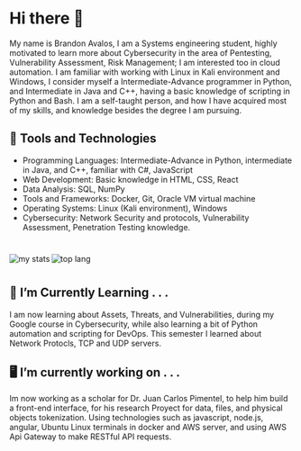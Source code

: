 # Hi there 👋
My name is Brandon Avalos, I am a Systems engineering student, highly motivated to learn more about Cybersecurity in the area of Pentesting,  Vulnerability Assessment, Risk Management; I am interested too in cloud automation. I am familiar with working with Linux in Kali environment and Windows, I consider myself a Intermediate-Advance programmer in Python, and Intermediate in Java and C++, having a basic knowledge of scripting in Python and Bash. I am a self-taught person, and how I have acquired most of my skills, and knowledge besides the degree I am pursuing.

## 🔧 Tools and Technologies
  * Programming Languages: Intermediate-Advance in Python, intermediate in Java, and C++, familiar with C#, JavaScript
  * Web Development: Basic knowledge in HTML, CSS, React
  * Data Analysis: SQL, NumPy
  * Tools and Frameworks: Docker, Git, Oracle VM virtual machine
  * Operating Systems: Linux (Kali environment), Windows
  * Cybersecurity: Network Security and protocols, Vulnerability Assessment, Penetration Testing knowledge.
 #
   <img alt="my stats" align="left" with=47%  src="https://github-readme-stats.vercel.app/api?username=branxz07"/>
   <img alt="top lang" align="rigth" with=47% src="https://github-readme-stats.vercel.app/api/top-langs/?username=branxz07&langs_count=10&hide=TypeScript,html,c%23,css,scss,hlsl,shaderlab&layout=compact"/>
   
  <!-- [Updated  GitHub Top Languages](https://github-readme-stats.vercel.app/api/top-langs/?username=branxz07&langs_count=10&hide=TypeScript,html,c%23,css,scss,hlsl,shaderlab&layout=compact) 
   |
   [Updated  GitHub Stats](https://github-readme-stats.vercel.app/api?username=branxz07) -->
#

## 🌱  I’m Currently Learning . . .
I am now learning about Assets, Threats, and Vulnerabilities, during my Google course in Cybersecurity, while also learning a bit of Python automation and scripting for DevOps. This semester I learned about Network Protocls, TCP and UDP servers.

## 🖥️ I’m currently working on . . .
Im now working as a scholar for  Dr. Juan Carlos Pimentel, to help him build a front-end interface, for his research Proyect for data, files, and physical objects tokenization. Using technologies such as javascript, node.js, angular, Ubuntu Linux terminals in docker and AWS server, and using AWS Api Gateway to make RESTful API requests. 

<!--
**branxz07/branxz07** is a ✨ _special_ ✨ repository because its `README.md` (this file) appears on your GitHub profile.

Here are some ideas to get you started:

- 🔭 I’m currently working on ...
- 🌱 I’m currently learning ...
- 👯 I’m looking to collaborate on ...
- 🤔 I’m looking for help with ...
- 💬 Ask me about ...
- 📫 How to reach me: ...
- 😄 Pronouns: ...
- ⚡ Fun fact: ...
-->
